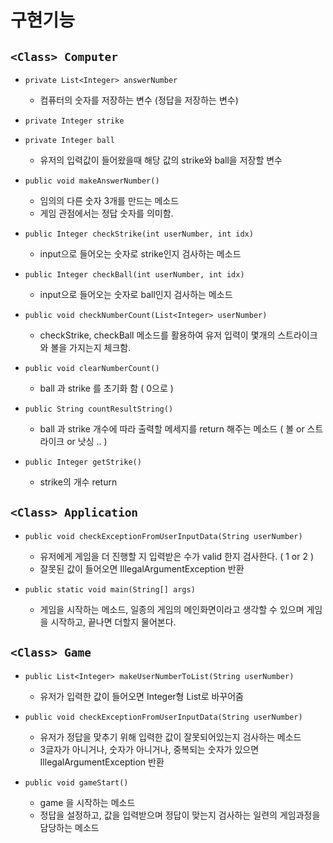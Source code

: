 # 구현기능

## `<Class> Computer`
  
  - `private List<Integer> answerNumber`
    - 컴퓨터의 숫자를 저장하는 변수 (정답을 저장하는 변수)


  - `private Integer strike`
  - `private Integer ball`
      - 유저의 입력값이 들어왔을때 해당 값의 strike와 ball을 저장할 변수


  - `public void makeAnswerNumber()`
      - 임의의 다른 숫자 3개를 만드는 메소드
      - 게임 관점에서는 정답 숫자를 의미함.


  - `public Integer checkStrike(int userNumber, int idx)`
      - input으로 들어오는 숫자로 strike인지 검사하는 메소드


  - `public Integer checkBall(int userNumber, int idx)`
      - input으로 들어오는 숫자로 ball인지 검사하는 메소드


  - `public void checkNumberCount(List<Integer> userNumber)`
      - checkStrike, checkBall 메소드를 활용하여 유저 입력이 몇개의 스트라이크와 볼을 가지는지 체크함.


  - `public void clearNumberCount()`
      - ball 과 strike 를 초기화 함 ( 0으로 )


  - `public String countResultString()`
      - ball 과 strike 개수에 따라 출력할 메세지를 return 해주는 메소드 ( 볼 or 스트라이크 or 낫싱 .. )


  - `public Integer getStrike()`
      - strike의 개수 return


## `<Class> Application`

- `public void checkExceptionFromUserInputData(String userNumber)`
  - 유저에게 게임을 더 진행할 지 입력받은 수가 valid 한지 검사한다. ( 1 or 2 )
  - 잘못된 값이 들어오면 IllegalArgumentException 반환 
  

- `public static void main(String[] args)`
    - 게임을 시작하는 메소드, 일종의 게임의 메인화면이라고 생각할 수 있으며 게임을 시작하고, 끝나면 더할지 물어본다.

## `<Class> Game`

  - `public List<Integer> makeUserNumberToList(String userNumber)`
    - 유저가 입력한 값이 들어오면 Integer형 List로 바꾸어줌


  - `public void checkExceptionFromUserInputData(String userNumber)`
      - 유저가 정답을 맞추기 위해 입력한 값이 잘못되어있는지 검사하는 메소드
      - 3글자가 아니거나, 숫자가 아니거나, 중복되는 숫자가 있으면 IllegalArgumentException 반환


  - `public void gameStart()`
      - game 을 시작하는 메소드
      - 정답을 설정하고, 값을 입력받으며 정답이 맞는지 검사하는 일련의 게임과정을 담당하는 메소드
